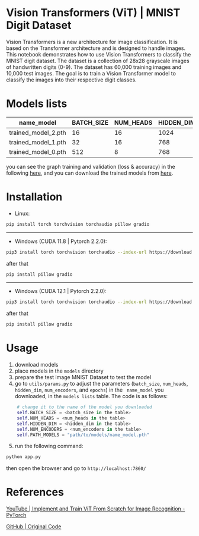# Vision Transformers (ViT) | MNIST Digit Dataset

Vision Transformers is a new architecture for image classification. It is based on the Transformer architecture and is designed to handle images. This notebook demonstrates how to use Vision Transformers to classify the MNIST digit dataset. The dataset is a collection of 28x28 grayscale images of handwritten digits (0-9). The dataset has 60,000 training images and 10,000 test images. The goal is to train a Vision Transformer model to classify the images into their respective digit classes.

# Models lists

| name_model          | BATCH_SIZE | NUM_HEADS | HIDDEN_DIM | NUM_ENCODERS | EPOCHS |
| ------------------- | ---------- | --------- | ---------- | ------------ | ------ |
| trained_model_2.pth | 16         | 16        | 1024       | 16           | 150    |
| trained_model_1.pth | 32         | 16        | 768        | 8            | 100    |
| trained_model_0.pth | 512        | 8         | 768        | 4            | 60     |

you can see the graph training and validation (loss & accuracy) in the following [here](https://wandb.ai/111202113467/vit-mnist?workspace=user-111202113467), and you can download the trained models from [here](https://drive.google.com/drive/folders/1ei8lHBsBOWgu8jaBaXnjaI0q_xMOJszK?usp=sharing).

# Installation

- Linux:

```bash
pip install torch torchvision torchaudio pillow gradio
```

---

- Windows (CUDA 11.8 | Pytorch 2.2.0):

```bash
pip3 install torch torchvision torchaudio --index-url https://download.pytorch.org/whl/cu118
```

after that

```bash
pip install pillow gradio
```

---

- Windows (CUDA 12.1 | Pytorch 2.2.0):

```bash
pip3 install torch torchvision torchaudio --index-url https://download.pytorch.org/whl/cu121
```

after that

```bash
pip install pillow gradio
```

# Usage

1. download models
2. place models in the `models` directory
3. prepare the test image MNIST Dataset to test the model
4. go to `utils/params.py` to adjust the parameters (`batch_size`, `num_heads`, `hidden_dim`, `num_encoders`, and `epochs`) in the ` name_model` you downloaded, in the `models lists` table. The code is as follows:

```python
    # change it to the name of the model you downloaded
    self.BATCH_SIZE = <batch_size in the table>
    self.NUM_HEADS = <num_heads in the table>
    self.HIDDEN_DIM = <hidden_dim in the table>
    self.NUM_ENCODERS = <num_encoders in the table>
    self.PATH_MODELS = "path/to/models/name_model.pth"
```

5. run the following command:

```bash
python app.py
```

then open the browser and go to `http://localhost:7860/`

# References

[YouTube | Implement and Train ViT From Scratch for Image Recognition - PyTorch](https://www.youtube.com/watch?v=Vonyoz6Yt9c&t=3122s&ab_channel=UygarKurt)

[GitHub | Original Code](https://github.com/uygarkurt/ViT-PyTorch)
